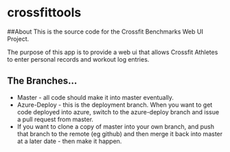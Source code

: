 crossfittools
=============
##About
This is the source code for the Crossfit Benchmarks Web UI Project.


The purpose of this app is to provide a web ui that allows Crossfit Athletes to enter
personal records and workout log entries.

## The Branches...
- Master - all code should make it into master eventually.  
- Azure-Deploy - this is the deployment branch.  When you want to get code deployed into azure, switch to the azure-deploy branch and issue a pull request from master.
- If you want to clone a copy of master into your own branch, and push that branch to the remote (eg github) and then merge it back into master at a later date - then make it happen.
